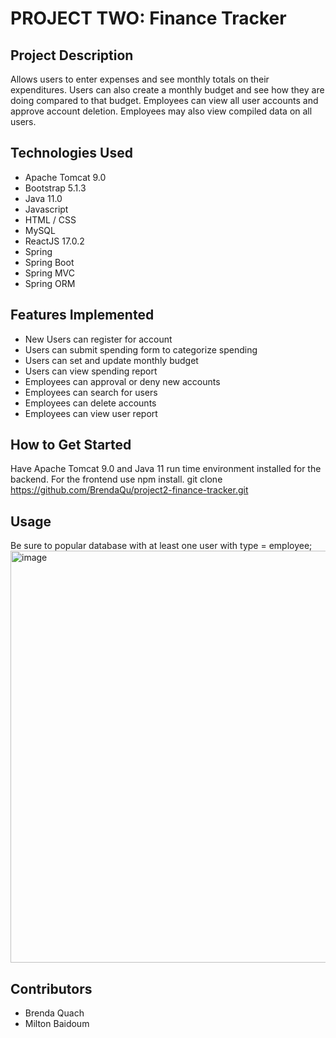 # PROJECT TWO: Finance Tracker

## Project Description
Allows users to enter expenses and see monthly totals on their expenditures.  Users can also create a monthly budget and see how they are doing compared to that budget.  Employees can view all user accounts and approve account deletion.  Employees may also view compiled data on all users.

## Technologies Used
- Apache Tomcat 9.0
- Bootstrap 5.1.3
- Java 11.0
- Javascript 
- HTML / CSS
- MySQL
- ReactJS 17.0.2
- Spring
- Spring Boot
- Spring MVC
- Spring ORM

## Features Implemented
- New Users can register for account
- Users can submit spending form to categorize spending
- Users can set and update monthly budget
- Users can view spending report
- Employees can approval or deny new accounts
- Employees can search for users
- Employees can delete accounts
- Employees can view user report

## How to Get Started
 Have Apache Tomcat 9.0 and Java 11 run time environment installed for the backend. For the frontend use npm install.
 git clone https://github.com/BrendaQu/project2-finance-tracker.git 
 
## Usage
Be sure to popular database with at least one user with type = employee;
<img width="659" alt="image" src="https://user-images.githubusercontent.com/39780982/147151481-a163b4f2-9ba8-4425-a615-0bfd3b6fb9e6.png">


## Contributors
- Brenda Quach
- Milton Baidoum



